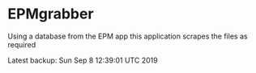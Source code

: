 # EPMgrabber
Using a database from the EPM app this application scrapes the files as required


Latest backup: Sun Sep 8 12:39:01 UTC 2019
